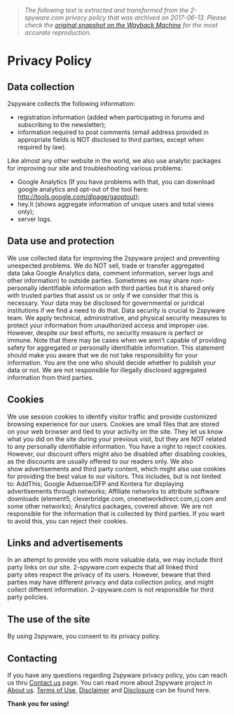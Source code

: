 > *The following text is extracted and transformed from the 2-spyware.com privacy policy that was archived on 2017-06-13. Please check the [original snapshot on the Wayback Machine](https://web.archive.org/web/20170613150221id_/http%3A//www.2-spyware.com/privacy-policy) for the most accurate reproduction.*

# Privacy Policy

## Data collection

2spyware collects the following information:

  * registration information (added when participating in forums and subscribing to the newsletter);
  * information required to post comments (email address provided in appropriate fields is NOT disclosed to third parties, except when required by law).



Like almost any other website in the world, we also use analytic packages for improving our site and troubleshooting various problems:

  * Google Analytics (If you have problems with that, you can download google analytics and opt-out of the tool here: http://tools.google.com/dlpage/gaoptout);
  * hey.lt (shows aggregate information of unique users and total views only);
  * server logs.



## Data use and protection

We use collected data for improving the 2spyware project and preventing unexpected problems. We do NOT sell, trade or transfer aggregated data (aka Google Analytics data, comment information, server logs and other information) to outside parties. Sometimes we may share non-personally identifiable information with third parties but it is shared only with trusted parties that assist us or only if we consider that this is necessary. Your data may be disclosed for governmental or juridical institutions if we find a need to do that. Data security is crucial to 2spyware team. We apply technical, administrative, and physical security measures to protect your information from unauthorized access and improper use. However, despite our best efforts, no security measure is perfect or immune. Note that there may be cases when we aren’t capable of providing safety for aggregated or personally identifiable information. This statement should make you aware that we do not take responsibility for your information. You are the one who should decide whether to publish your data or not. We are not responsible for illegally disclosed aggregated information from third parties.

## Cookies

We use session cookies to identify visitor traffic and provide customized browsing experience for our users. Cookies are small files that are stored on your web browser and tied to your activity on the site. They let us know what you did on the site during your previous visit, but they are NOT related to any personally identifiable information. You have a right to reject cookies. However, our discount offers might also be disabled after disabling cookies, as the discounts are usually offered to our readers only. We also show advertisements and third party content, which might also use cookies for providing the best value to our visitors. This includes, but is not limited to: AddThis; Google Adsense/DFP and Kontera for displaying advertisements through networks; Affiliate networks to attribute software downloads (element5, cleverbridge.com, onenetworkdirect.com,cj.com and some other networks); Analytics packages, covered above. We are not responsible for the information that is collected by third parties. If you want to avoid this, you can reject their cookies.

## Links and advertisements

In an attempt to provide you with more valuable data, we may include third party links on our site. 2-spyware.com expects that all linked third party sites respect the privacy of its users. However, beware that third parties may have different privacy and data collection policy, and might collect different information. 2-spyware.com is not responsible for third party policies.

## The use of the site

By using 2spyware, you consent to its privacy policy.

## Contacting

If you have any questions regarding 2spyware privacy policy, you can reach us thru [Contact us](http://www.2-spyware.com/news/contact-us) page. You can read more about 2spyware project in [About us](http://www.2-spyware.com/news/about-us). [Terms of Use](http://www.2-spyware.com/news/terms-of-use), [Disclaimer](http://www.2-spyware.com/news/disclaimer) and [Disclosure](http://www.2-spyware.com/news/disclosure) can be found here.

**Thank you for using!**
